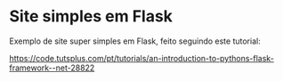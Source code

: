 Site simples em Flask
===========================
Exemplo de site super simples em Flask, feito seguindo este tutorial:

https://code.tutsplus.com/pt/tutorials/an-introduction-to-pythons-flask-framework--net-28822
